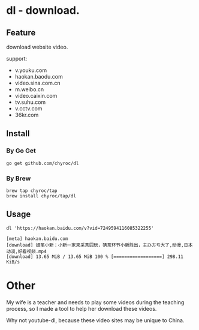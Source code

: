 # dl - download.

## Feature

download website video.

support:

- v.youku.com
- haokan.baodu.com
- video.sina.com.cn
- m.weibo.cn
- video.caixin.com
- tv.suhu.com
- v.cctv.com
- 36kr.com

## Install

### By Go Get

```shell
go get github.com/chyroc/dl
```

### By Brew

```shell
brew tap chyroc/tap
brew install chyroc/tap/dl
```

## Usage

```shell
dl 'https://haokan.baidu.com/v?vid=7249594116085322255'

[meta] haokan.baidu.com
[download] 蜡笔小新：小新一家来采茶园玩，猜茶环节小新胜出，主办方亏大了,动漫,日本动漫,好看视频.mp4
[download] 13.65 MiB / 13.65 MiB 100 % [==================] 298.11 KiB/s
```

# Other

My wife is a teacher and needs to play some videos during the teaching process,
so I made a tool to help her download these videos.

Why not youtube-dl, because these video sites may be unique to China.